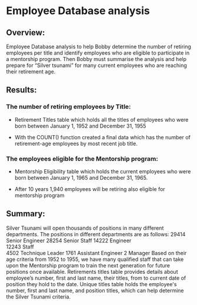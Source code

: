 
# Employee Database analysis


## Overview: 

Employee Database analysis to help Bobby determine the number of retiring employees per title and identify employees who are eligible to participate in a mentorship program. Then Bobby must summarise the analysis and help prepare for “Silver tsunami” for many current employees who are reaching their retirement age.

## Results:

### The number of retiring employees by Title:

- Retirement Titles table which holds all the titles of employees who were born between January 1, 1952 and December 31, 1955 

- With the COUNT() function created a final data which has  the number of retirement-age employees by most recent job title.

### The employees eligible for the Mentorship program:

-  Mentorship Eligibility table which holds the current employees who were born between January 1, 1965 and December 31, 1965.

- After 10 years 1,940 employees will be retiring also eligible for mentorship program

## Summary:

Silver Tsunami will open thousands of positions in many different departments. The positions in different departments are as follows:
29414	Senior Engineer
28254	Senior Staff
14222	Engineer	
12243	Staff	
4502	Technique Leader
1761	Assistant Engineer
2	Manager	
Based on their age criteria from 1952 to 1955, we have many qualified staff that can take upon the Mentorship program to train the next generation for future positions once available.
Retirements titles table provides details about employee’s number, first and last name, their titles, from to current date of position they hold to the date. Unique titles table holds the employee's number, first and last name, and position titles, which can help determine the Silver Tsunami criteria.

